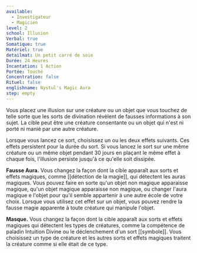 ```yaml
---
available:
  - Investigateur
  - Magicien
level: 2
school: Illusion
Verbal: true
Somatique: true
Matériel: true
detailmat: Un petit carré de soie
Durée: 24 Heures
Incantation: 1 Action
Portée: Touché
Concentration: false
Rituel: false
englishname: Nystul's Magic Aura
step: empty
---
```

Vous placez une illusion sur une créature ou un objet que vous touchez de telle sorte que les sorts de divination révèlent de fausses informations à son sujet. La cible peut être une créature consentante ou un objet qui n'est ni porté ni manié par une autre créature.

Lorsque vous lancez ce sort, choisissez un ou les deux effets suivants. Ces effets persistent pour la durée du sort. Si vous lancez le sort sur une même créature ou un même objet pendant 30 jours en plaçant le même effet à chaque fois, l'illusion persiste jusqu'à ce qu'elle soit dissipée.

**Fausse Aura.** Vous changez la façon dont la cible apparaît aux sorts et effets magiques, comme [[détection de la magie]], qui détectent les auras magiques. Vous pouvez faire en sorte qu'un objet non magique apparaisse magique, qu'un objet magique apparaisse non magique, ou changer l'aura magique e l'objet pour qu'il semble appartenir à une autre école de votre choix. Lorsque vous utilisez cet effet sur un objet, vous pouvez rendre la fausse magie apparente à toute créature qui manipule l'objet.

**Masque.** Vous  changez la façon dont la cible apparaît aux sorts et effets magiques qui détectent les types de créatures, comme la compétence de paladin Intuition Divine ou le déclenchement d'un sort [[symbole]]. Vous choisissez un type de créature et les autres sorts et effets magiques traitent la créature comme si elle était de ce type.
